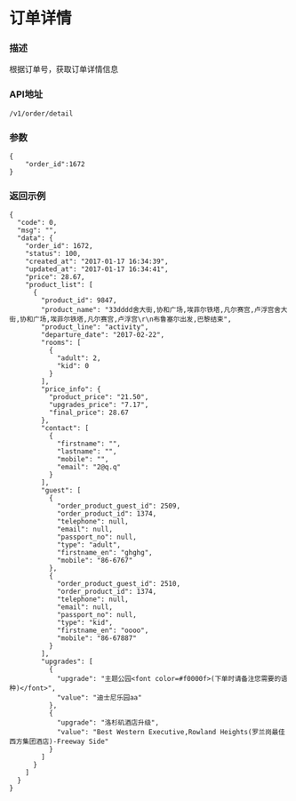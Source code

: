 # 订单详情

### 描述
根据订单号，获取订单详情信息

### API地址

	/v1/order/detail
	
### 参数

	{
	    "order_id":1672
	}
	
### 返回示例

	{
	  "code": 0,
	  "msg": "",
	  "data": {
	    "order_id": 1672,
	    "status": 100,
	    "created_at": "2017-01-17 16:34:39",
	    "updated_at": "2017-01-17 16:34:41",
	    "price": 28.67,
	    "product_list": [
	      {
	        "product_id": 9847,
	        "product_name": "33dddd舍大街,协和广场,埃菲尔铁塔,凡尔赛宫,卢浮宫舍大街,协和广场,埃菲尔铁塔,凡尔赛宫,卢浮宫\r\n布鲁塞尔出发,巴黎结束",
	        "product_line": "activity",
	        "departure_date": "2017-02-22",
	        "rooms": [
	          {
	            "adult": 2,
	            "kid": 0
	          }
	        ],
	        "price_info": {
	          "product_price": "21.50",
              "upgrades_price": "7.17",
              "final_price": 28.67
	        },
	        "contact": [
	          {
	            "firstname": "",
	            "lastname": "",
	            "mobile": "",
	            "email": "2@q.q"
	          }
	        ],
	        "guest": [
	          {
	            "order_product_guest_id": 2509,
	            "order_product_id": 1374,
	            "telephone": null,
	            "email": null,
	            "passport_no": null,
	            "type": "adult",
	            "firstname_en": "ghghg",
	            "mobile": "86-6767"
	          },
	          {
	            "order_product_guest_id": 2510,
	            "order_product_id": 1374,
	            "telephone": null,
	            "email": null,
	            "passport_no": null,
	            "type": "kid",
	            "firstname_en": "oooo",
	            "mobile": "86-67887"
	          }
	        ],
	        "upgrades": [
	          {
	            "upgrade": "主题公园<font color=#f0000f>(下单时请备注您需要的语种)</font>",
	            "value": "迪士尼乐园aa"
	          },
	          {
	            "upgrade": "洛杉矶酒店升级",
	            "value": "Best Western Executive,Rowland Heights(罗兰岗最佳西方集团酒店)-Freeway Side"
	          }
	        ]
	      }
	    ]
	  }
	}